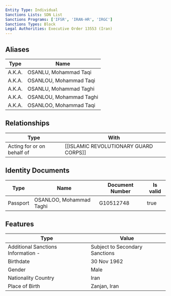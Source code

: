 ```yaml
---
Entity Type: Individual
Sanctions Lists: SDN List
Sanctions Programs: ['IFSR', 'IRAN-HR', 'IRGC']
Sanctions Types: Block
Legal Authorities: Executive Order 13553 (Iran)
---
```


## Aliases
| Type  | Name      | 
|-------|-----------|
| A.K.A. | OSANLU, Mohammad Taqi |
| A.K.A. | OSANLOU, Mohammad Taqi |
| A.K.A. | OSANLU, Mohammad Taghi |
| A.K.A. | OSANLOU, Mohammad Taghi |
| A.K.A. | OSANLOO, Mohammad Taqi |

## Relationships
| Type  | With      | 
|-------|-----------|
| Acting for or on behalf of | [[ISLAMIC REVOLUTIONARY GUARD CORPS]] |

## Identity Documents
| Type  | Name      | Document Number | Is valid |
|-------|-----------|-----------------|----------|
| Passport | OSANLOO, Mohammad Taghi | G10512748 | true |

## Features
| Type  | Value      |
|-------|------------|
| Additional Sanctions Information - | Subject to Secondary Sanctions |
| Birthdate | 30 Nov 1962 |
| Gender | Male |
| Nationality Country | Iran |
| Place of Birth | Zanjan, Iran |
